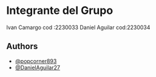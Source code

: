 
# Integrante del Grupo

Ivan Camargo  cod :2230033
Daniel Aguilar cod:2230034

## Authors
- [@popcorner893](https://www.github.com/popcorner893)
- [@DanielAguilar27](https://www.github.com/DanielAguilar27)

